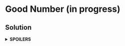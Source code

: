 # Good Number (in progress)
## Solution
<details>
<summary><b>SPOILERS</b></summary>

Manage the list of the best n good numbers with a priority queue, which sorts a struct of good numbers, `Goodnum`, in descending order. (Worst becomes the top.) Pop out the worst one if the queue has more than n elements. After checking all numbers, move all contents of queue to a vector and print them in ascending order.

### Notes
* Suppose that some numbers in S `s1` and `s2` has difference by 2. For example, S = {s1, s2} where s1 = 10, s2 = 12.

</details>
